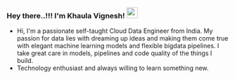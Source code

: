 
### Hey there..!!! I'm Khaula Vignesh! <img src="https://media.giphy.com/media/hvRJCLFzcasrR4ia7z/giphy.gif" width="25px">
    
-  Hi, I'm a passionate self-taught Cloud Data Engineer from India. My passion for data lies with dreaming up ideas and making them come true with elegant machine learning models and flexible bigdata pipelines. I take great care in models, pipelines and code quality of the things I build.
-  Technology enthusiast and always willing to learn something new.
